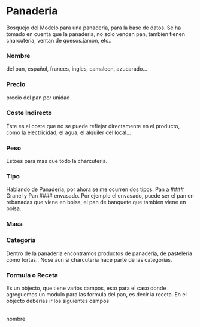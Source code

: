 # Panaderia

Bosquejo del Modelo para una panaderia, para la base de datos. Se ha tomado en cuenta que la panaderia, no solo venden pan, tambien tienen charcuteria, ventan de quesos.jamon, etc.. 

### Nombre

del pan, español, frances, ingles, camaleon, azucarado...

### Precio

precio del pan por unidad

### Coste Indirecto

Este es el coste que no se puede reflejar directamente en el producto, como la electricidad, el agua, el alquiler del local...

### Peso

Estoes para mas que todo la charcuteria.

### Tipo

Hablando de Panaderia, por ahora se me ocurren dos tipos. Pan a #### Granel y Pan #### envasado. Por ejemplo el envasado, puede ser el pan en rebanadas que viene en bolsa, el pan de banquete que tambien viene en bolsa.

### Masa

### Categoria

Dentro de la panaderia encontramos productos de panaderia, de pasteleria como tortas.. Nose aun si charcuteria hace parte de las categorias.

### Formula o Receta

Es un objecto, que tiene varios campos, esto para el caso donde agreguemos un modulo para las formula del pan, es decir la receta.
En el objecto deberias ir los  siguientes campos

</br>
nombre
</br>

